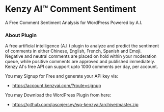 # Kenzy AI™ Comment Sentiment
A Free Comment Sentiment Analysis for WordPress Powered by A.I.

### About Plugin
A free artificial intelligence (A.I.) plugin to analyze and predict the sentiment of comments in either Chinese, English, French, Spanish and Emoji. Negative and neutral comments are placed on hold within your moderation queue, while positive comments are approved and published immediately. Kenzy AI's free API can support upto 1000 comments per day, per account.

You may Signup for Free and generate your API key via:
+ https://account.kenzyai.com/?route=signup

You may Download the WordPress Plugin from here:
+ https://github.com/jasonjersey/wp-kenzyai/archive/master.zip
